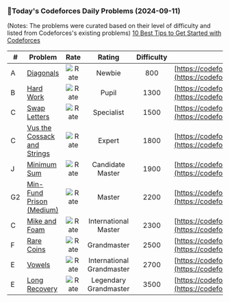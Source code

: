 ### 🌟Today's Codeforces Daily Problems (2024-09-11)
(Notes: The problems were curated based on their level of difficulty and listed from Codeforces's existing problems)
[10 Best Tips to Get Started with Codeforces](https://github.com/ika9810/Codeforces-Daily-Problems/blob/main/10%20Best%20Tips%20to%20Get%20Started%20with%20Codeforces.md)

| # | Problem | Rate| Rating | Difficulty | Contest |
|---| ----- | :--------: | :----------: | :----------: | ---------- |
|A|[Diagonals](https://codeforces.com/contest/1995/problem/A)|![Rate](https://img.shields.io/badge/Newbie-800-lightgrey)|Newbie|800|[https://codeforces.com/contest/1995](https://codeforces.com/contest/1995)|
|B|[Hard Work](https://codeforces.com/contest/61/problem/B)|![Rate](https://img.shields.io/badge/Pupil-1300-brightgreen)|Pupil|1300|[https://codeforces.com/contest/61](https://codeforces.com/contest/61)|
|C|[Swap Letters](https://codeforces.com/contest/1215/problem/C)|![Rate](https://img.shields.io/badge/Specialist-1500-9cf)|Specialist|1500|[https://codeforces.com/contest/1215](https://codeforces.com/contest/1215)|
|C|[Vus the Cossack and Strings](https://codeforces.com/contest/1186/problem/C)|![Rate](https://img.shields.io/badge/Expert-1800-blue)|Expert|1800|[https://codeforces.com/contest/1186](https://codeforces.com/contest/1186)|
|J|[Minimum Sum](https://codeforces.com/contest/120/problem/J)|![Rate](https://img.shields.io/badge/Candidate%20Master-1900-blueviolet)|Candidate Master|1900|[https://codeforces.com/contest/120](https://codeforces.com/contest/120)|
|G2|[Min-Fund Prison (Medium)](https://codeforces.com/contest/1970/problem/G2)|![Rate](https://img.shields.io/badge/Master-2200-orange)|Master|2200|[https://codeforces.com/contest/1970](https://codeforces.com/contest/1970)|
|C|[Mike and Foam](https://codeforces.com/contest/547/problem/C)|![Rate](https://img.shields.io/badge/International%20Master-2300-orange)|International Master|2300|[https://codeforces.com/contest/547](https://codeforces.com/contest/547)|
|F|[Rare Coins](https://codeforces.com/contest/1948/problem/F)|![Rate](https://img.shields.io/badge/Grandmaster-2500-red)|Grandmaster|2500|[https://codeforces.com/contest/1948](https://codeforces.com/contest/1948)|
|E|[Vowels](https://codeforces.com/contest/383/problem/E)|![Rate](https://img.shields.io/badge/International%20Grandmaster-2700-red)|International Grandmaster|2700|[https://codeforces.com/contest/383](https://codeforces.com/contest/383)|
|E|[Long Recovery](https://codeforces.com/contest/1446/problem/E)|![Rate](https://img.shields.io/badge/Legendary%20Grandmaster-3500-red)|Legendary Grandmaster|3500|[https://codeforces.com/contest/1446](https://codeforces.com/contest/1446)|
